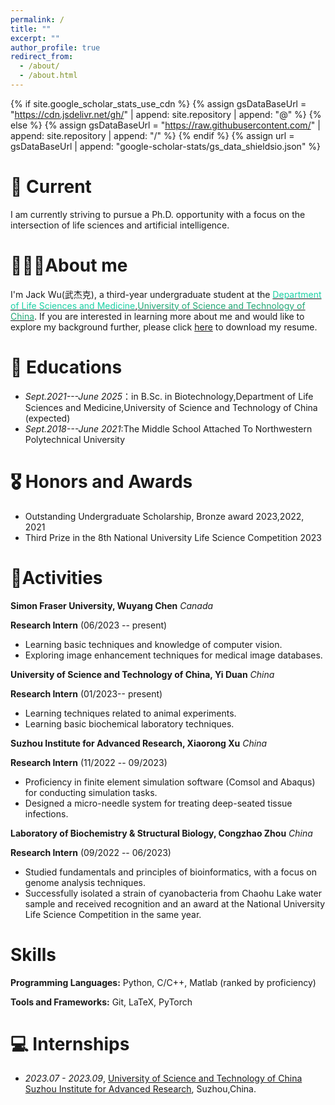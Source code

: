 ```yaml
---
permalink: /
title: ""
excerpt: ""
author_profile: true
redirect_from: 
  - /about/
  - /about.html
---
```


{% if site.google_scholar_stats_use_cdn %}
{% assign gsDataBaseUrl = "https://cdn.jsdelivr.net/gh/" | append: site.repository | append: "@" %}
{% else %}
{% assign gsDataBaseUrl = "https://raw.githubusercontent.com/" | append: site.repository | append: "/" %}
{% endif %}
{% assign url = gsDataBaseUrl | append: "google-scholar-stats/gs_data_shieldsio.json" %}

<span class='anchor' id='about-me'></span>

# 🍭 Current
I am currently striving to pursue a Ph.D. opportunity with a focus on the intersection of life sciences and artificial intelligence.

#  👨🏼‍🎓About me
I'm Jack Wu(武杰克), a third-year undergraduate student at the [<span style="color:#1bd1a5;">Department of Life Sciences and Medicine</span>](http://enbiomed.ustc.edu.cn/main.htm),[<span style="color:#21a675;">University of Science and Technology of China</span>](https://www.ustc.edu.cn/).
If you are interested in learning more about me and would like to explore my background further, please click [here](https://github.com/a-green-hand-jack/a-green-hand-jack.github.io/raw/main/docs/Jieke%20Wu-CV.pdf) to download my resume.

# 📖 Educations
- *Sept.2021---June 2025*：in B.Sc. in Biotechnology,Department of Life Sciences and Medicine,University of Science and Technology of China (expected)
- *Sept.2018---June 2021*:The Middle School Attached To Northwestern Polytechnical University

# 🎖 Honors and Awards
- Outstanding Undergraduate Scholarship, Bronze award 2023,2022, 2021
- Third Prize in the 8th National University Life Science Competition 2023

# 🧪Activities

**Simon Fraser University, Wuyang Chen**
*Canada*

**Research Intern** (06/2023 -- present)
- Learning basic techniques and knowledge of computer vision.
- Exploring image enhancement techniques for medical image databases.

**University of Science and Technology of China, Yi Duan**
*China*

**Research Intern** (01/2023-- present)
- Learning techniques related to animal experiments.
- Learning basic biochemical laboratory techniques.

**Suzhou Institute for Advanced Research, Xiaorong Xu**
*China*

**Research Intern** (11/2022 -- 09/2023)
- Proficiency in finite element simulation software (Comsol and Abaqus) for conducting simulation tasks.
- Designed a micro-needle system for treating deep-seated tissue infections.

**Laboratory of Biochemistry & Structural Biology, Congzhao Zhou**
*China*

**Research Intern** (09/2022 -- 06/2023)
- Studied fundamentals and principles of bioinformatics, with a focus on genome analysis techniques.
- Successfully isolated a strain of cyanobacteria from Chaohu Lake water sample and received recognition and an award at the National University Life Science Competition in the same year.

# Skills

**Programming Languages:** Python, C/C++, Matlab (ranked by proficiency)

**Tools and Frameworks:** Git, LaTeX, PyTorch


# 💻 Internships
- *2023.07 - 2023.09*, [University of Science and Technology of China Suzhou Institute for Advanced Research]([https://github.com/a-green-hand-jack/](https://sz.ustc.edu.cn/index.html)https://sz.ustc.edu.cn/index.html), Suzhou,China.
